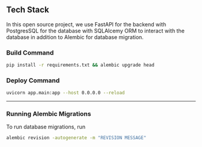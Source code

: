 ## Tech Stack
In this open source project, we use FastAPI for the backend with PostgresSQL for the database with SQLAlcemy ORM to interact with the database in addition to Alembic for database migration.

### Build Command
```sh
pip install -r requirements.txt && alembic upgrade head
```

### Deploy Command
```sh
uvicorn app.main:app --host 0.0.0.0 --reload
```

---

### Running Alembic Migrations
To run database migrations, run
```sh
alembic revision -autogenerate -m "REVISION MESSAGE"
```